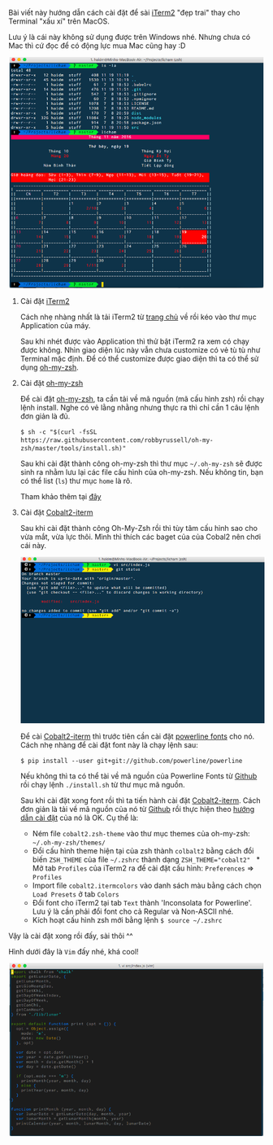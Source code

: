 Bài viết này hướng dẫn cách cài đặt để sài [iTerm2](https://www.iterm2.com/) "đẹp trai" thay cho Terminal "xấu xí" trên MacOS. 

Lưu ý là cái này không sử dụng được trên Windows nhé. Nhưng chưa có Mac thì cứ đọc để có động lực mua Mac cũng hay :D

<p align="center">
  <img src="https://github.com/dominhhai/blog/blob/master/imgs/iterm2.png?raw=true" width="500" alt="iterm-2">
</p>

1. Cài đặt [iTerm2](https://www.iterm2.com/)
   
   Cách nhẹ nhàng nhất là tải iTerm2 từ [trang chủ](https://www.iterm2.com/downloads.html) về rồi kéo vào thư mục Application của máy. 
   
   Sau khi nhét được vào Application thì thử bật iTerm2 ra xem có chạy được không. Nhìn giao diện lúc này vẫn chưa customize có vẻ tù tù như Terminal mặc định. Để có thể customize được giao diện thì ta có thể sử dụng [oh-my-zsh](http://ohmyz.sh/).
   
2. Cài đặt [oh-my-zsh](http://ohmyz.sh/)

   Để cài đặt [oh-my-zsh](http://ohmyz.sh/), ta cần tải về mã nguồn (mã cấu hình zsh) rồi chạy lệnh install. Nghe có vẻ lằng nhằng nhưng thực ra thì chỉ cần 1 câu lệnh đơn giản là đủ. 
   
   ```shell
   $ sh -c "$(curl -fsSL https://raw.githubusercontent.com/robbyrussell/oh-my-zsh/master/tools/install.sh)"
   ```
   
   Sau khi cài đặt thành công oh-my-zsh thì thư mục `~/.oh-my-zsh` sẽ được sinh ra nhằm lưu lại các file cấu hình của oh-my-zsh.
   Nếu không tin, bạn có thể list (`ls`) thư mục `home` là rõ.
   
   Tham khảo thêm tại [đây](https://github.com/robbyrussell/oh-my-zsh#basic-installation)
   
3. Cài đặt [Cobalt2-iterm](https://github.com/wesbos/Cobalt2-iterm)

   Sau khi cài đặt thành công Oh-My-Zsh rồi thì tùy tâm cấu hình sao cho vừa mắt, vừa lực thôi. Mình thì thích các baget của của Cobal2 nên chơi cái này.
   <p align="center">
      <img src="https://github.com/dominhhai/blog/blob/master/imgs/iterm-git.png?raw=true" width="500" alt="iterm-2-git">
   </p> 
   
   Để cài [Cobalt2-iterm](https://github.com/wesbos/Cobalt2-iterm) thì trước tiên cần cài đặt [powerline fonts](https://powerline.readthedocs.io/en/latest/index.html) cho nó. Cách nhẹ nhàng để cài đặt font này là chạy lệnh sau:
   
   ```shell
   $ pip install --user git+git://github.com/powerline/powerline
   ```
   
   Nếu không thì ta có thể tài về mã nguồn của Powerline Fonts từ [Github](https://github.com/powerline/fonts) rồi chạy lệnh `./install.sh` từ thư mục mã nguồn.
   
   Sau khi cài đặt xong font rồi thì ta tiến hành cài đặt [Cobalt2-iterm](https://github.com/wesbos/Cobalt2-iterm). Cách đơn giản là tải về mã nguồn của nó từ [Github](https://github.com/wesbos/Cobalt2-iterm) rồi thực hiện theo [hướng dẫn cài đặt](https://github.com/wesbos/Cobalt2-iterm#step-by-step-installation) của nó là OK. Cụ thể là:
   
   * Ném file `cobalt2.zsh-theme` vào thư mục themes của oh-my-zsh: `~/.oh-my-zsh/themes/`
   * Đổi cấu hình theme hiện tại của zsh thành `colbalt2` bằng cách đổi biến `ZSH_THEME` của file `~/.zshrc` thành dạng `ZSH_THEME="cobalt2"`
   * Mở tab `Profiles` của iTerm2 ra để cài đặt cấu hình: `Preferences` ⇒ `Profiles`
   * Import file `cobalt2.itermcolors` vào danh sách màu bằng cách chọn `Load Presets` ở tab `Colors`
   * Đổi font cho iTerm2 tại tab `Text` thành 'Inconsolata for Powerline'. Lưu ý là cần phải đổi font cho cả Regular và Non-ASCII nhé.
   * Kích hoạt cấu hình zsh mới bằng lệnh `$ source ~/.zshrc`
   
Vậy là cài đặt xong rồi đấy, sài thôi ^^

Hình dưới đây là `Vim` đấy nhé, khá cool!

<p align="center">
  <img src="https://github.com/dominhhai/blog/blob/master/imgs/iterm2-vi.png?raw=true" width="500" alt="iterm-2-vim">
</p>
